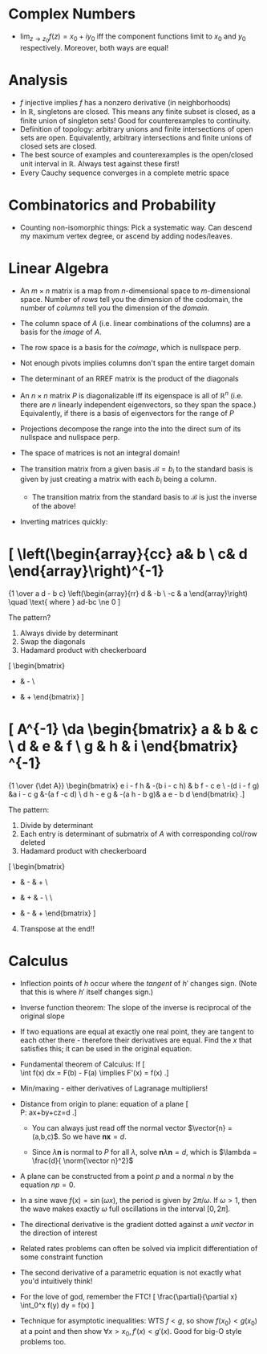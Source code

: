 
# Complex Numbers

- $\lim_{z\rightarrow z_0} f(z) = x_0 + iy_0$ iff the component functions limit to $x_0$ and $y_0$ respectively. Moreover, both ways are equal!

# Analysis

- $f$ injective implies $f$ has a nonzero derivative (in neighborhoods)
- In $\mathbb{R}$, singletons are closed. This means any finite subset is closed, as a finite union of singleton sets! Good for counterexamples to continuity.
- Definition of topology: arbitrary unions and finite intersections of open sets are open. Equivalently, arbitrary intersections and finite unions of closed sets are closed.
- The best source of examples and counterexamples is the open/closed unit interval in $\mathbb{R}$. Always test against these first!
- Every Cauchy sequence converges in a complete metric space

# Combinatorics and Probability

- Counting non-isomorphic things: Pick a systematic way. Can descend my maximum vertex degree, or ascend by adding nodes/leaves.

# Linear Algebra

- An $m\times n$ matrix is a map from $n$-dimensional space to $m$-dimensional space. Number of _rows_ tell you the dimension of the codomain, the number of _columns_ tell you the dimension of the _domain_.
- The column space of $A$ (i.e. linear combinations of the columns) are a basis for the _image_ of $A$.
- The row space is a basis for the _coimage_, which is nullspace perp.
- Not enough pivots implies columns don't span the entire target domain
- The determinant of an RREF matrix is the product of the diagonals
- An $n\times n$ matrix $P$ is diagonalizable iff its eigenspace is all of $\mathbb{R}^n$ (i.e. there are $n$ linearly independent eigenvectors, so they span the space.) Equivalently, if there is a basis of eigenvectors for the range of $P$
- Projections decompose the range into the into the direct sum of its nullspace and nullspace perp.
- The space of matrices is not an integral domain!
- The transition matrix from a given basis $\mathcal{B} = {b_i}$ to the standard basis is given by just creating a matrix with each $b_i$ being a column.

  - The transition matrix from the standard basis to $\mathcal{B}$ is just the inverse of the above!

- Inverting matrices quickly:

\[
\left(\begin{array}{cc} 
a& b \\ 
c& d 
\end{array}\right)^{-1} 
= 
{1 \over a d - b c} 
\left(\begin{array}{rr} 
d  & -b \\ 
-c & a 
\end{array}\right)
\quad 
\text{ where } ad-bc \ne 0
\]

The pattern?

1. Always divide by determinant
2. Swap the diagonals
3. Hadamard product with checkerboard 

\[
\begin{bmatrix}
+ & - \\
- & +
\end{bmatrix}
\]

\[
A^{-1} \da
\begin{bmatrix}
a & b & c \\
d & e & f \\
g & h & i
\end{bmatrix}
^{-1} 
= 
{1 \over {\det A}} 
\begin{bmatrix}
e i - f h & -(b i - c h) & b f - c e \\ 
-(d i - f g) &a i - c g &-(a f -c d) \\ 
d h - e g & -(a h - b g)& a e - b d 
\end{bmatrix}
.\]

The pattern:

1. Divide by determinant
2. Each entry is determinant of submatrix of $A$ with corresponding col/row deleted
3. Hadamard product with checkerboard

\[
\begin{bmatrix}
+ & - & + \\ 
- & + & - \\  \
+ & - & + 
\end{bmatrix}
\]

4. Transpose at the end!!

# Calculus

- Inflection points of $h$ occur where the _tangent_ of $h'$ changes sign. (Note that this is where $h'$ itself changes sign.)
- Inverse function theorem: The slope of the inverse is reciprocal of the original slope
- If two equations are equal at exactly one real point, they are tangent to each other there - therefore their derivatives are equal. Find the $x$ that satisfies this; it can be used in the original equation.
- Fundamental theorem of Calculus: If 
\[  
\int f(x) dx = F(b) - F(a) \implies F'(x) = f(x)
.\]
- Min/maxing - either derivatives of Lagranage multipliers!

- Distance from origin to plane: equation of a plane 
\[  
P: ax+by+cz=d
.\]

  - You can always just read off the normal vector $\vector{n} = (a,b,c)$. So we have $\mathbf{n}\mathbf{x} = d$. 
  
  - Since $\lambda \mathbf{n}$ is normal to $P$ for all $\lambda$, solve $\mathbf{n}\lambda \mathbf{n} = d$, which is $\lambda = \frac{d}{ \norm{\vector n}^2}$
- A plane can be constructed from a point $p$ and a normal $n$ by the equation $np = 0$.
- In a sine wave $f(x) = \sin(\omega x)$, the period is given by $2\pi/\omega$. If $\omega > 1$, then the wave makes exactly $\omega$ full oscillations in the interval $[0, 2\pi]$.
- The directional derivative is the gradient dotted against a _unit vector_ in the direction of interest
- Related rates problems can often be solved via implicit differentiation of some constraint function
- The second derivative of a parametric equation is not exactly what you'd intuitively think!
- For the love of god, remember the FTC! 
  \[
  \frac{\partial}{\partial x} \int_0^x f(y) dy = f(x)
  \]
- Technique for asymptotic inequalities: WTS $f < g$, so show $f(x_0) < g(x_0)$ at a point and then show $\forall x > x_0, f'(x) < g'(x)$. Good for big-O style problems too.
